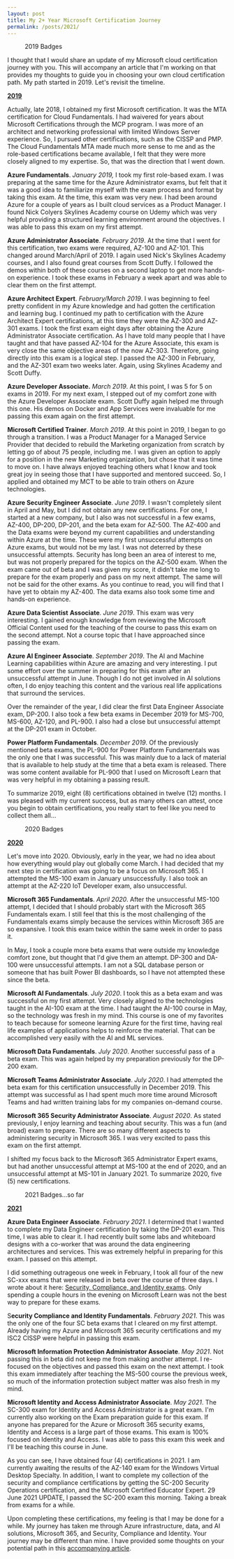 ```yaml
---
layout: post
title: My 2+ Year Microsoft Certification Journey
permalink: /posts/2021/
---
```


<!-- wp:image {"align":"center","id":1291,"sizeSlug":"large","linkDestination":"none"} -->
<div class="wp-block-image"><figure class="aligncenter size-large"><img src="https://captainhyperscaler.files.wordpress.com/2021/05/2019badges-2.png?w=897" alt="" class="wp-image-1291"/><figcaption>2019 Badges</figcaption></figure></div>
<!-- /wp:image -->

<!-- wp:paragraph -->
<p>I thought that I would share an update of my Microsoft cloud certification journey with you. This will accompany an article that I'm working on that provides my thoughts to guide you in choosing your own cloud certification path. My path started in 2019. Let's revisit the timeline. </p>
<!-- /wp:paragraph -->

<!-- wp:paragraph -->
<p><strong><span style="text-decoration:underline;">2019</span></strong></p>
<!-- /wp:paragraph -->

<!-- wp:paragraph -->
<p>Actually, late 2018, I obtained my first Microsoft certification. It was the MTA certification for Cloud Fundamentals.  I had waivered for years about Microsoft Certifications through the MCP program.  I was more of an architect and networking professional with limited Windows Server experience.  So, I pursued other certifications, such as the CISSP and PMP.  The Cloud Fundamentals MTA made much more sense to me and as the role-based certifications became available, I felt that they were more closely aligned to my expertise.  So, that was the direction that I went down.</p>
<!-- /wp:paragraph -->

<!-- wp:paragraph -->
<p><strong>Azure Fundamentals</strong>.  <em>January 2019,</em> I took my first role-based exam.  I was preparing at the same time for the Azure Administrator exams, but felt that it was a good idea to familiarize myself with the exam process and format by taking this exam.  At the time, this exam was very new.  I had been around Azure for a couple of years as I built cloud services as a Product Manager.  I found Nick Colyers Skylines Academy course on Udemy which was very helpful providing a structured learning environment around the objectives.  I was able to pass this exam on my first attempt.</p>
<!-- /wp:paragraph -->

<!-- wp:paragraph -->
<p><strong>Azure Administrator Associate</strong>.  <em>February 2019</em>. At the time that I went for this certification, two exams were required, AZ-100 and AZ-101.  This changed around March/April of 2019.  I again used Nick's Skylines Academy courses, and I also found great courses from Scott Duffy.  I followed the demos within both of these courses on a second laptop to get more hands-on experience.  I took these exams in February a week apart and was able to clear them on the first attempt.</p>
<!-- /wp:paragraph -->

<!-- wp:paragraph -->
<p><strong>Azure Architect Expert</strong>. <em>February/March 2019</em>. I was beginning to feel pretty confident in my Azure knowledge and had gotten the certification and learning bug.  I continued my path to certification with the Azure Architect Expert certifications, at this time they were the AZ-300 and AZ-301 exams.  I took the first exam eight days after obtaining the Azure Administrator Associate certification.  As I have told many people that I have taught and that have passed AZ-104 for the Azure Associate, this exam is very close the same objective areas of the now AZ-303.  Therefore, going directly into this exam is a logical step. I passed the AZ-300 in February, and the AZ-301 exam two weeks later.  Again, using Skylines Academy and Scott Duffy.</p>
<!-- /wp:paragraph -->

<!-- wp:paragraph -->
<p><strong>Azure Developer Associate.</strong> <em>March 2019</em>.  At this point, I was 5 for 5 on exams in 2019.  For my next exam, I stepped out of my comfort zone with the Azure Developer Associate exam.   Scott Duffy again helped me through this one.  His demos on Docker and App Services were invaluable for me passing this exam again on the first attempt.</p>
<!-- /wp:paragraph -->

<!-- wp:paragraph -->
<p><strong>Microsoft Certified Trainer</strong>. <em>March 2019</em>.  At this point in 2019, I began to go through a transition.  I was a Product Manager for a Managed Service Provider that decided to rebuild the Marketing organization from scratch by letting go of about 75 people, including me.  I was given an option to apply for a position in the new Marketing organization, but chose that it was time to move on.  I have always enjoyed teaching others what I know and took great joy in seeing those that I have supported and mentored succeed.  So, I applied and obtained my MCT to be able to train others on Azure technologies.</p>
<!-- /wp:paragraph -->

<!-- wp:paragraph -->
<p><strong>Azure Security Engineer</strong> <strong>Associate</strong>. <em>June 2019</em>. I wasn't completely silent in April and May, but I did not obtain any new certifications.  For one, I started at a new company, but I also was not successful in a few exams, AZ-400, DP-200, DP-201, and the beta exam for AZ-500.  The AZ-400 and the Data exams were beyond my current capabilities and understanding within Azure at the time.  These were my first unsuccessful attempts on Azure exams, but would not be my last.  I was not deterred by these unsuccessful attempts.  Security has long been an area of interest to me, but was not properly prepared for the topics on the AZ-500 exam.  When the exam came out of beta and I was given my score, it didn't take me long to prepare for the exam properly and pass on my next attempt.  The same will not be said for the other exams.  As you continue to read, you will find that I have yet to obtain my AZ-400.  The data exams also took some time and hands-on experience.</p>
<!-- /wp:paragraph -->

<!-- wp:paragraph -->
<p><strong>Azure Data Scientist</strong> <strong>Associate</strong>. <em>June 2019</em>. This exam was very interesting.  I gained enough knowledge from reviewing the Microsoft Official Content used for the teaching of the course to pass this exam on the second attempt.  Not a course topic that I have approached since passing the exam.</p>
<!-- /wp:paragraph -->

<!-- wp:paragraph -->
<p><strong>Azure AI Engineer Associate</strong>. <em>September 2019</em>.  The AI and Machine Learning capabilities within Azure are amazing and very interesting.  I put some effort over the summer in preparing for this exam after an unsuccessful attempt in June.  Though I do not get involved in AI solutions often, I do enjoy teaching this content and the various real life applications that surround the services.</p>
<!-- /wp:paragraph -->

<!-- wp:paragraph -->
<p>Over the remainder of the year, I did clear the first Data Engineer Associate exam, DP-200.  I also took a few beta exams in December 2019 for MS-700, MS-600, AZ-120, and PL-900. I also had a close but unsuccessful attempt at the DP-201 exam in October.</p>
<!-- /wp:paragraph -->

<!-- wp:paragraph -->
<p><strong>Power Platform Fundamentals</strong>. <em>December 2019</em>.  Of the previously mentioned beta exams, the PL-900 for Power Platform Fundamentals was the only one that I was successful.  This was mainly due to a lack of material that is available to help study at the time that a beta exam is released.  There was some content available for PL-900 that I used on Microsoft Learn that was very helpful in my obtaining a passing result.</p>
<!-- /wp:paragraph -->

<!-- wp:paragraph -->
<p>To summarize 2019, eight (8) certifications obtained in twelve (12) months.  I was pleased with my current success, but as many others can attest, once you begin to obtain certifications, you really start to feel like you need to collect them all...</p>
<!-- /wp:paragraph -->

<!-- wp:image {"align":"center","id":1280,"sizeSlug":"large","linkDestination":"none"} -->
<div class="wp-block-image"><figure class="aligncenter size-large"><img src="https://captainhyperscaler.files.wordpress.com/2021/05/2020badges.png?w=602" alt="" class="wp-image-1280"/><figcaption>2020 Badges</figcaption></figure></div>
<!-- /wp:image -->

<!-- wp:paragraph -->
<p><strong><span style="text-decoration:underline;">2020</span></strong></p>
<!-- /wp:paragraph -->

<!-- wp:paragraph -->
<p>Let's move into 2020.  Obviously, early in the year, we had no idea about how everything would play out globally come March.  I had decided that my next step in certification was going to be a focus on Microsoft 365.  I attempted the MS-100 exam in January unsuccessfully.  I also took an attempt at the AZ-220 IoT Developer exam, also unsuccessful.</p>
<!-- /wp:paragraph -->

<!-- wp:paragraph -->
<p><strong>Microsoft 365 Fundamentals</strong>. <em>April 2020</em>. After the unsuccessful MS-100 attempt, I decided that I should probably start with the Microsoft 365 Fundamentals exam.  I still feel that this is the most challenging of the Fundamentals exams simply because the services within Microsoft 365 are  so expansive.  I took this exam twice within the same week in order to pass it.</p>
<!-- /wp:paragraph -->

<!-- wp:paragraph -->
<p>In May, I took a couple more beta exams that were outside my knowledge comfort zone, but thought that I'd give them an attempt. DP-300 and DA-100 were unsuccessful attempts. I am not a SQL database person or someone that has built Power BI dashboards, so I have not attempted these since the beta.</p>
<!-- /wp:paragraph -->

<!-- wp:paragraph -->
<p><strong>Microsoft AI Fundamentals</strong>. <em>July 2020</em>.  I took this as a beta exam and was successful on my first attempt.  Very closely aligned to the technologies taught in the AI-100 exam at the time.  I had taught the AI-100 course in May, so the technology was fresh in my mind.  This course is one of my favorites to teach because for someone learning Azure for the first time, having real life examples of applications helps to reinforce the material.  That can be accomplished very easily with the AI and ML services.</p>
<!-- /wp:paragraph -->

<!-- wp:paragraph -->
<p><strong>Microsoft Data Fundamentals</strong>. <em>July 2020</em>. Another successful pass of a beta exam.  This was again helped by my preparation previously for the DP-200 exam.</p>
<!-- /wp:paragraph -->

<!-- wp:paragraph -->
<p><strong>Microsoft Teams Administrator Associate</strong>. <em>July 2020</em>.  I had attempted the beta exam for this certification unsuccessfully in December 2019.  This attempt was successful as I had spent much more time around Microsoft Teams and had written training labs for my companies on-demand course.</p>
<!-- /wp:paragraph -->

<!-- wp:paragraph -->
<p><strong>Microsoft 365 Security Administrator Associate</strong>. <em>August 2020</em>.  As stated previously, I enjoy learning and teaching about security.  This was a fun (and broad) exam to prepare.  There are so many different aspects to administering security in Microsoft 365.  I was very excited to pass this exam on the first attempt.</p>
<!-- /wp:paragraph -->

<!-- wp:paragraph -->
<p>I shifted my focus back to the Microsoft 365 Administrator Expert exams, but had another unsuccessful attempt at MS-100 at the end of 2020, and an unsuccessful attempt at MS-101 in January 2021. To summarize 2020, five (5) new certifications.</p>
<!-- /wp:paragraph -->

<!-- wp:image {"align":"center","id":1282,"sizeSlug":"large","linkDestination":"none"} -->
<div class="wp-block-image"><figure class="aligncenter size-large"><img src="https://captainhyperscaler.files.wordpress.com/2021/05/2021badges.png?w=803" alt="" class="wp-image-1282"/><figcaption>2021 Badges...so far</figcaption></figure></div>
<!-- /wp:image -->

<!-- wp:paragraph -->
<p><strong><span style="text-decoration:underline;">2021</span></strong></p>
<!-- /wp:paragraph -->

<!-- wp:paragraph -->
<p><strong>Azure Data Engineer Associate</strong>. <em>February 2021</em>. I determined that I wanted to complete my Data Engineer certification by taking the DP-201 exam.  This time, I was able to clear it.  I had recently built some labs and whiteboard designs with a co-worker that was around the data engineering architectures and services. This was extremely helpful in preparing for this exam.  I passed on this attempt.</p>
<!-- /wp:paragraph -->

<!-- wp:paragraph -->
<p>I did something outrageous one week in February, I took all four of the new SC-xxx exams that were released in beta over the course of three days.  I wrote about it here: <a href="https://captainhyperscaler.com/2021/02/09/security-compliance-and-identity-exams/">Security, Compliance, and Identity&nbsp;exams</a>.  Only spending a couple hours in the evening on Microsoft Learn was not the best way to prepare for these exams.  </p>
<!-- /wp:paragraph -->

<!-- wp:paragraph -->
<p>S<strong>ecurity Compliance and Identity Fundamentals</strong>. <em>February 2021</em>. This was the only one of the four SC beta exams that I cleared on my first attempt.  Already having my Azure and Microsoft 365 security certifications and my ISC2 CISSP were helpful in passing this exam.</p>
<!-- /wp:paragraph -->

<!-- wp:paragraph -->
<p><strong>Microsoft Information Protection Administrator Associate</strong>. <em>May 2021</em>.  Not passing this in beta did not keep me from making another attempt.  I re-focused on the objectives and passed this exam on the next attempt.  I took this exam immediately after teaching the MS-500 course the previous week, so much of the information protection subject matter was also fresh in my mind. </p>
<!-- /wp:paragraph -->

<!-- wp:paragraph -->
<p><strong>Microsoft Identity and Access Administrator Associate</strong>. <em>May 2021</em>. The SC-300 exam for Identity and Access Administrator is a great exam.  I'm currently also working on the Exam preparation guide for this exam.  If anyone has prepared for the Azure or Microsoft 365 security exams, Identity and Access is a large part of those exams.  This exam is 100% focused on Identity and Access.  I was able to pass this exam this week and I'll be teaching this course in June.  </p>
<!-- /wp:paragraph -->

<!-- wp:paragraph -->
<p>As you can see, I have obtained four (4) certifications in 2021.  I am currently awaiting the results of the AZ-140 exam for the Windows Virtual Desktop Specialty.  In addition, I want to complete my collection of the security and compliance certifications by getting the SC-200 Security Operations certification, and the Microsoft Certified Educator Expert.  29 June 2021 UPDATE, I passed the SC-200 exam this morning. Taking a break from exams for a while. </p>
<!-- /wp:paragraph -->

<!-- wp:paragraph -->
<p>Upon completing these certifications, my feeling is that I may be done for a while.  My journey has taken me through Azure infrastructure, data, and AI solutions, Microsoft 365, and Security, Compliance and Identity.  Your journey may be different than mine.  I have provided some thoughts on your potential path in this <a href="https://captainhyperscaler.com/?p=985">accompanying article</a>.  </p>
<!-- /wp:paragraph -->